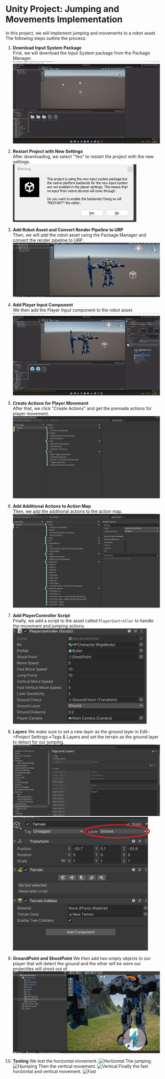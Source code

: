 # Unity Project: Jumping and Movements Implementation

In this project, we will implement jumping and movements to a robot asset. The following steps outline the process:

1. **Download Input System Package**  
   First, we will download the Input System package from the Package Manager.  
   ![Download Input System](images/gif1.gif)

2. **Restart Project with New Settings**  
   After downloading, we select "Yes" to restart the project with the new settings.  
   ![Restart Project](images/screenshot1.png)

3. **Add Robot Asset and Convert Render Pipeline to URP**  
   Then, we will add the robot asset using the Package Manager and convert the render pipeline to URP.  
   ![Convert to URP](images/screenshot2.png)

4. **Add Player Input Component**  
   We then add the Player Input component to the robot asset.  
   ![Add Player Input Component](images/gif2.gif)

5. **Create Actions for Player Movement**  
   After that, we click "Create Actions" and get the premade actions for player movement.  
   ![Premade Actions](images/screenshot3.png)

6. **Add Additional Actions to Action Map**  
   Then, we add the additional actions to the action map.  
   ![Action Map](images/screenshot4.png)

7. **Add PlayerController Script**  
   Finally, we add a script to the asset called `PlayerController` to handle the movement and jumping actions.
    ![Script](images/screenshot6.png)
9. **Layers**
   We make sure to set a new layer as the ground layer in Edit->Project Settings->Tags & Layers and set the terrain as the ground layer to detect for our jumping.
    ![Layers](images/screenshot5.png)
    ![Ground Layer](images/screenshot7.png)
10. **GroundPoint and ShootPoint**
    We then add two empty objects to our player that will detect the ground and the other will be were our projectiles will shoot out of.
    ![GroundPoint and ShootPoint](images/screenshot8.png)
11. **Testing**
We test the horizontal movement.
 ![Horizontal](images/gif3.gif)
The jumping.
 ![Hjumping](images/gif4.gif)
Then the vertical movement.
 ![Vertical](images/gif5.gif)
Finally the fast horizontal and vertical movement.
 ![Fast](images/gif6.gif)

